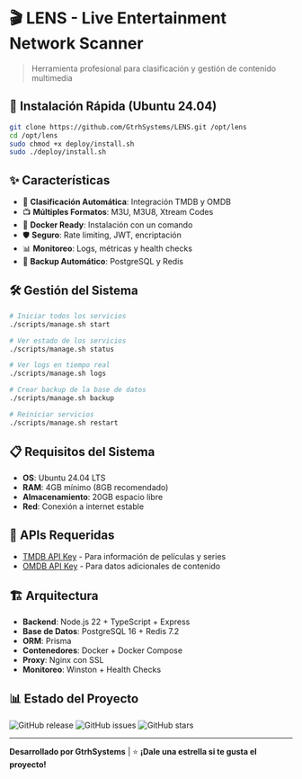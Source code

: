 # 🎬 LENS - Live Entertainment Network Scanner

> Herramienta profesional para clasificación y gestión de contenido multimedia

## 🚀 Instalación Rápida (Ubuntu 24.04)

```bash
git clone https://github.com/GtrhSystems/LENS.git /opt/lens
cd /opt/lens
sudo chmod +x deploy/install.sh
sudo ./deploy/install.sh
```

## ✨ Características

- 🎯 **Clasificación Automática**: Integración TMDB y OMDB
- 📺 **Múltiples Formatos**: M3U, M3U8, Xtream Codes
- 🐳 **Docker Ready**: Instalación con un comando
- 🛡️ **Seguro**: Rate limiting, JWT, encriptación
- 📊 **Monitoreo**: Logs, métricas y health checks
- 🔄 **Backup Automático**: PostgreSQL y Redis

## 🛠️ Gestión del Sistema

```bash
# Iniciar todos los servicios
./scripts/manage.sh start

# Ver estado de los servicios
./scripts/manage.sh status

# Ver logs en tiempo real
./scripts/manage.sh logs

# Crear backup de la base de datos
./scripts/manage.sh backup

# Reiniciar servicios
./scripts/manage.sh restart
```

## 📋 Requisitos del Sistema

- **OS**: Ubuntu 24.04 LTS
- **RAM**: 4GB mínimo (8GB recomendado)
- **Almacenamiento**: 20GB espacio libre
- **Red**: Conexión a internet estable

## 🔑 APIs Requeridas

- [TMDB API Key](https://www.themoviedb.org/settings/api) - Para información de películas y series
- [OMDB API Key](http://www.omdbapi.com/apikey.aspx) - Para datos adicionales de contenido

## 🏗️ Arquitectura

- **Backend**: Node.js 22 + TypeScript + Express
- **Base de Datos**: PostgreSQL 16 + Redis 7.2
- **ORM**: Prisma
- **Contenedores**: Docker + Docker Compose
- **Proxy**: Nginx con SSL
- **Monitoreo**: Winston + Health Checks

## 📊 Estado del Proyecto

![GitHub release](https://img.shields.io/github/v/release/GtrhSystems/LENS)
![GitHub issues](https://img.shields.io/github/issues/GtrhSystems/LENS)
![GitHub stars](https://img.shields.io/github/stars/GtrhSystems/LENS)

---

**Desarrollado por GtrhSystems** | ⭐ **¡Dale una estrella si te gusta el proyecto!**